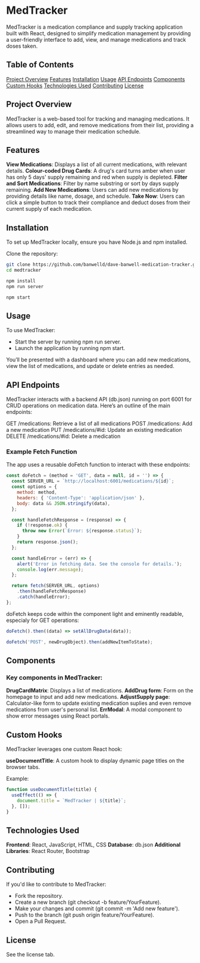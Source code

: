 # MedTracker

MedTracker is a medication compliance and supply tracking application built with React, designed to simplify medication management by providing a user-friendly interface to add, view, and manage medications and track doses taken.

## Table of Contents

[Project Overview](#project-overview)
[Features](#features)
[Installation](#installation)
[Usage](#usage)
[API Endpoints](#api-endpoints)
[Components](#components)
[Custom Hooks](#custom-hooks)
[Technologies Used](#technologies-used)
[Contributing](#contributing)
[License](#license)

## Project Overview

MedTracker is a web-based tool for tracking and managing medications. It allows users to add, edit, and remove medications from their list, providing a streamlined way to manage their medication schedule.

## Features

**View Medications**: Displays a list of all current medications, with relevant details.
**Colour-coded Drug Cards**: A drug's card turns amber when user has only 5 days' supply remaining and red when supply is depleted.
**Filter and Sort Medications**: Filter by name substring or sort by days supply remaining.
**Add New Medications**: Users can add new medications by providing details like name, dosage, and schedule.
**Take Now**: Users can click a simple button to track their compliance and deduct doses from their current supply of each medication.

## Installation

To set up MedTracker locally, ensure you have Node.js and npm installed.

Clone the repository:

```bash
git clone https://github.com/banwelld/dave-banwell-medication-tracker.git
cd medtracker
```

```bash
npm install
npm run server
```

```bash
npm start
```

## Usage

To use MedTracker:

- Start the server by running npm run server.
- Launch the application by running npm start.

You’ll be presented with a dashboard where you can add new medications, view the list of medications, and update or delete entries as needed.

## API Endpoints

MedTracker interacts with a backend API (db.json) running on port 6001 for CRUD operations on medication data. Here’s an outline of the main endpoints:

GET /medications: Retrieve a list of all medications
POST /medications: Add a new medication
PUT /medications/#id: Update an existing medication
DELETE /medications/#id: Delete a medication

### Example Fetch Function

The app uses a reusable doFetch function to interact with these endpoints:

```javascript
const doFetch = (method = 'GET', data = null, id = '') => {
  const SERVER_URL = `http://localhost:6001/medications/${id}`;
  const options = {
    method: method,
    headers: { 'Content-Type': 'application/json' },
    body: data && JSON.stringify(data),
  };

  const handleFetchResponse = (response) => {
    if (!response.ok) {
      throw new Error(`Error: ${response.status}`);
    }
    return response.json();
  };

  const handleError = (err) => {
    alert('Error in fetching data. See the console for details.');
    console.log(err.message);
  };

  return fetch(SERVER_URL, options)
    .then(handleFetchResponse)
    .catch(handleError);
};
```

doFetch keeps code within the component light and eminently readable, especialy for GET operations:

```javascript
doFetch().then((data) => setAllDrugData(data));
```

```javascript
doFetch('POST', newDrugObject).then(addNewItemToState);
```

## Components

### Key components in MedTracker:

**DrugCardMatrix**: Displays a list of medications.
**AddDrug form**: Form on the homepage to input and add new medications.
**AdjustSupply page**: Calculator-like form to update existing medication suplies and even remove medications from user's personal list.
**ErrModal**: A modal component to show error messages using React portals.

## Custom Hooks

MedTracker leverages one custom React hook:

**useDocumentTitle**: A custom hook to display dynamic page titles on the browser tabs.

Example:

```javascript
function useDocumentTitle(title) {
  useEffect(() => {
    document.title = `MedTracker | ${title}`;
  }, []);
}
```

## Technologies Used

**Frontend**: React, JavaScript, HTML, CSS
**Database**: db.json
**Additional Libraries**: React Router, Bootstrap

## Contributing

If you'd like to contribute to MedTracker:

- Fork the repository.
- Create a new branch (git checkout -b feature/YourFeature).
- Make your changes and commit (git commit -m 'Add new feature').
- Push to the branch (git push origin feature/YourFeature).
- Open a Pull Request.

## License

See the license tab.
